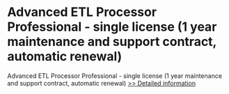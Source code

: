# Advanced ETL Processor Professional - single license (1 year maintenance and support contract, automatic renewal)
Advanced ETL Processor Professional - single license (1 year maintenance and support contract, automatic renewal)
[>> Detailed information](https://secure.shareit.com/shareit/product.html?productid=300629241&affiliateid=200057808)